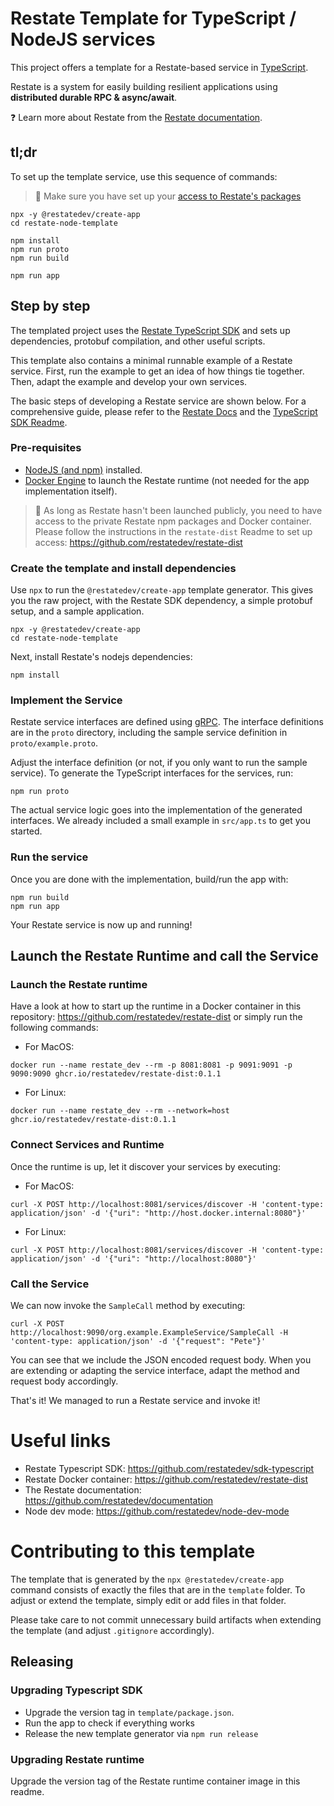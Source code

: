 # Restate Template for TypeScript / NodeJS services

This project offers a template for a Restate-based service in [TypeScript](https://www.typescriptlang.org/).

Restate is a system for easily building resilient applications using **distributed durable RPC & async/await**.

❓ Learn more about Restate from the [Restate documentation](https://github.com/restatedev/documentation).

## tl;dr

To set up the template service, use this sequence of commands:

> &#x1F4DD; Make sure you have set up your [access to Restate's packages](https://github.com/restatedev/restate-dist)

```shell
npx -y @restatedev/create-app
cd restate-node-template

npm install
npm run proto
npm run build

npm run app
```

## Step by step

The templated project uses the [Restate TypeScript SDK](https://github.com/restatedev/sdk-typescript)
and sets up dependencies, protobuf compilation, and other useful scripts.

This template also contains a minimal runnable example of a Restate service. First, run the example to get an idea of how things tie together. Then, adapt the example and develop your own services.

The basic steps of developing a Restate service are shown below. For a comprehensive guide, please refer to the [Restate Docs](https://github.com/restatedev/documentation)
and the [TypeScript SDK Readme](https://github.com/restatedev/sdk-typescript/blob/main/README.md).

### Pre-requisites

- [NodeJS (and npm)](https://nodejs.org) installed.
- [Docker Engine](https://docs.docker.com/engine/install/) to launch the Restate runtime (not needed for the app implementation itself).

> &#x1F4DD; As long as Restate hasn't been launched publicly, you need to have access to the private Restate npm packages and Docker container. Please follow the instructions in the `restate-dist` Readme to set up access: https://github.com/restatedev/restate-dist

### Create the template and install dependencies

Use `npx` to run the `@restatedev/create-app` template generator. This gives you the raw project, with the Restate SDK dependency, a simple protobuf setup, and
a sample application.

```shell
npx -y @restatedev/create-app
cd restate-node-template
```

Next, install Restate's nodejs dependencies:
```shell
npm install
```

### Implement the Service

Restate service interfaces are defined using [gRPC](https://grpc.io/). The interface definitions are in the `proto` directory, including the sample service definition in `proto/example.proto`.

Adjust the interface definition (or not, if you only want to run the sample service). To generate the TypeScript interfaces for the services, run:
```
npm run proto
```

The actual service logic goes into the implementation of the generated interfaces.
We already included a small example in `src/app.ts` to get you started.

### Run the service
Once you are done with the implementation, build/run the app with:
```
npm run build
npm run app
```
Your Restate service is now up and running!


## Launch the Restate Runtime and call the Service

### Launch the Restate runtime

Have a look at how to start up the runtime in a Docker container in this repository: https://github.com/restatedev/restate-dist or simply run the following commands:

- For MacOS:
```shell
docker run --name restate_dev --rm -p 8081:8081 -p 9091:9091 -p 9090:9090 ghcr.io/restatedev/restate-dist:0.1.1
```
- For Linux:
```shell
docker run --name restate_dev --rm --network=host ghcr.io/restatedev/restate-dist:0.1.1
```

### Connect Services and Runtime

Once the runtime is up, let it discover your services by executing:

- For MacOS:
```shell
curl -X POST http://localhost:8081/services/discover -H 'content-type: application/json' -d '{"uri": "http://host.docker.internal:8080"}'
```
- For Linux:
```shell
curl -X POST http://localhost:8081/services/discover -H 'content-type: application/json' -d '{"uri": "http://localhost:8080"}'
```

### Call the Service

We can now invoke the `SampleCall` method by executing:

```shell
curl -X POST http://localhost:9090/org.example.ExampleService/SampleCall -H 'content-type: application/json' -d '{"request": "Pete"}'
```

You can see that we include the JSON encoded request body.
When you are extending or adapting the service interface, adapt the method and request body accordingly.

That's it! We managed to run a Restate service and invoke it!

# Useful links
- Restate Typescript SDK: https://github.com/restatedev/sdk-typescript
- Restate Docker container: https://github.com/restatedev/restate-dist
- The Restate documentation: https://github.com/restatedev/documentation
- Node dev mode: https://github.com/restatedev/node-dev-mode


# Contributing to this template

The template that is generated by the `npx @restatedev/create-app` command consists of exactly the
files that are in the `template` folder. To adjust or extend the template, simply edit or add files in
that folder.

Please take care to not commit unnecessary build artifacts when extending the template
(and adjust `.gitignore` accordingly).

## Releasing
### Upgrading Typescript SDK 
- Upgrade the version tag in `template/package.json`.
- Run the app to check if everything works
- Release the new template generator via `npm run release`

### Upgrading Restate runtime
Upgrade the version tag of the Restate runtime container image in this readme.